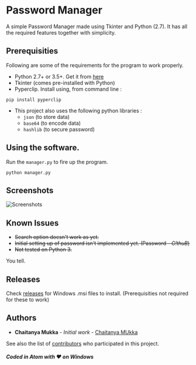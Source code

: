 # Password Manager

A simple Password Manager made using Tkinter and Python (2.7). It has all the required features together with simplicity.

## Prerequisities

Following are some of the requirements for the program to work properly.

- Python 2.7+ or 3.5+. Get it from [here](https://www.python.org/downloads/)  
- Tkinter (comes pre-installed with Python)
- Pyperclip. Install using, from command line :
```
pip install pyperclip
```
- This project also uses the following python libraries :
  - `json` (to store data)
  - `base64` (to encode data)
  - `hashlib` (to secure password)

## Using the software.

Run the `manager.py` to fire up the program.

```
python manager.py
```

## Screenshots

![Screenshots](http://i.imgur.com/Vwfj7va.png "Main Image")

## Known Issues

* ~~Search option doesn't work as yet.~~
* ~~Initial setting up of password isn't implemented yet. (Password - *G!thuB*)~~
* ~~Not tested on Python 3.~~

You tell.

## Releases

Check [releases](https://github.com/mukkachaitanya/Password-Manager/releases) for Windows .msi files to install. (Prerequisities not required for these to work)

## Authors

* **Chaitanya Mukka** - *Initial work* - [Chaitanya MUkka](https://github.com/mukkachaitanya)

See also the list of [contributors](https://github.com/mukkachaitanya/Password-Manager/contributors) who participated in this project.


##### Coded in Atom with :heart: on Windows
